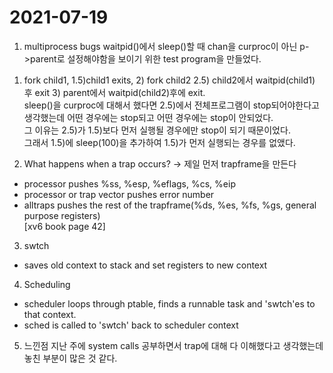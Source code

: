 # 2021-07-19
1. multiprocess bugs
waitpid()에서 sleep()할 때 chan을 curproc이 아닌 p->parent로 설정해야함을 보이기 위한 test program을 만들었다.  
1) fork child1,  1.5)child1 exits, 2) fork child2 2.5) child2에서 waitpid(child1) 후 exit 3) parent에서 waitpid(child2)후에 exit.  
sleep()을 curproc에 대해서 했다면 2.5)에서 전체프로그램이 stop되어야한다고 생각했는데 어떤 경우에는 stop되고 어떤 경우에는 stop이 안되었다.  
그 이유는 2.5)가 1.5)보다 먼저 실행될 경우에만 stop이 되기 때문이었다.  
그래서 1.5)에 sleep(100)을 추가하여 1.5)가 먼저 실행되는 경우를 없앴다.

2. What happens when a trap occurs? -> 제일 먼저 trapframe을 만든다
+ processor pushes %ss, %esp, %eflags, %cs, %eip
+ processor or trap vector pushes error number
+ alltraps pushes the rest of the trapframe(%ds, %es, %fs, %gs, general purpose registers)  
[xv6 book page 42]

3. swtch
+ saves old context to stack and set registers to new context

4. Scheduling
+ scheduler loops through ptable, finds a runnable task and 'swtch'es to that context.  
+ sched is called to 'swtch' back to scheduler context

5. 느낀점
지난 주에 system calls 공부하면서 trap에 대해 다 이해했다고 생각했는데 놓친 부분이 많은 것 같다.
